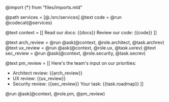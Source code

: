 @import {*} from "files/imports.mld"

@path services = [@./src/services]
@text code = @run @codecat(@services)

@text context = [[
  Read our docs: {{docs}}
  Review our code: {{code}}
]]

@text arch_review = @run @ask(@context, @role.architect, @task.archrev)
@text ux_review   = @run @ask(@context, @role.ux, @task.uxrev)
@text sec_review  = @run @ask(@context, @role.security, @task.secrev)

@text pm_review = [[
  Here's the team's input on our priorities:
  - Architect review: {{arch_review}}
  - UX review: {{ux_review}}
  - Security review: {{sec_review}}
  Your task: {{task.roadmap}}
]]

@run @ask(@context, @role.pm, @pm_review)